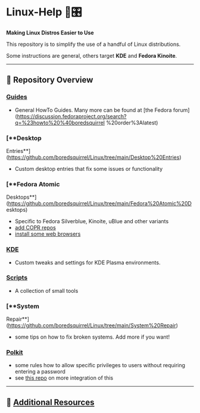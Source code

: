 # Linux-Help 🐧🎛️

**Making Linux Distros Easier to Use**

This repository is to simplify the use of a handful of Linux distributions.

Some instructions are general, others target **KDE** and **Fedora Kinoite**.

---

## 📂 Repository Overview

### [**Guides**](https://github.com/boredsquirrel/Linux/tree/main/Guides)
- General HowTo Guides. Many more can be found at [the Fedora 
forum](https://discussion.fedoraproject.org/search?q=%23howto%20%40boredsquirrel
%20order%3Alatest)

### [**Desktop 
Entries**](https://github.com/boredsquirrel/Linux/tree/main/Desktop%20Entries)
- Custom desktop entries that fix some issues or functionality

### [**Fedora Atomic 
Desktops**](https://github.com/boredsquirrel/Linux/tree/main/Fedora%20Atomic%20D
esktops)
- Specific to Fedora Silverblue, Kinoite, uBlue and other variants
- [add COPR repos](https://github.com/boredsquirrel/COPR-command)
- [install some web 
browsers](https://github.com/boredsquirrel/browserscript-fedora-atomic)

### [**KDE**](https://github.com/boredsquirrel/Linux/tree/main/KDE)
- Custom tweaks and settings for KDE Plasma environments.

### [**Scripts**](https://github.com/boredsquirrel/Linux/tree/main/Scripts)
- A collection of small tools

### [**System 
Repair**](https://github.com/boredsquirrel/Linux/tree/main/System%20Repair)
- some tips on how to fix broken systems. Add more if you want!

### [**Polkit**](https://github.com/boredsquirrel/Linux/tree/main/polkit)
- some rules how to allow specific privileges to users without requiring 
entering a password
- see [this repo](https://github.com/boredsquirrel/unsudo) on more integration 
of this

---

## 🔗 [Additional Resources](https://github.com/boredsquirrel/My-Repos)
